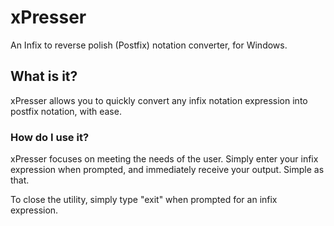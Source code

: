 # xPresser
An Infix to reverse polish (Postfix) notation converter, for Windows. 

## What is it? 
xPresser allows you to quickly convert any infix notation expression into postfix notation, with ease.

### How do I use it?
xPresser focuses on meeting the needs of the user. Simply enter your infix expression when prompted, and immediately receive your output. Simple as that. 

To close the utility, simply type "exit" when prompted for an infix expression. 
